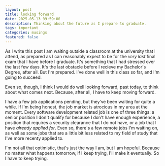 ```yaml
---
layout: post
title: looking forward
date: 2025-05-13 09:59:00
description: Thinking about the future as I prepare to graduate.
tags: important
categories: musings
featured: false
---
```


As I write this post I am waiting outside a classroom at the university that I attend, as prepared as I can reasonably expect to be for the _very last_ final exam that I have before I graduate. It's something that I had stressed over the last few days. It's the last obstacle before I recieve my Bachelor's Degree, after all. But I'm prepared. I've done well in this class so far, and I'm going to succeed.

Even so, though, I think I would do well looking forward, past today, to think about what comes next. Because, after all, I have to keep moving forward.

I have a few job applications pending, but they've been waiting for quite a while. If I'm being honest, the job market is atrocious in my area at the moment. Every software development related job is one of three things: a senior position I don't qualify for because I don't have enough experience, a position that requires a security clearance that I do not have, or a job that I have _already applied for_. Even so, there's a few remote jobs I'm waiting on, as well as some jobs that are a little bit less related to my field of study that I've more recenty applied to.

I'm not all that optimistic, that's just the way I am, but I am hopeful. Because no matter what happens tomorrow, if I keep trying, I'll make it eventually. So I have to keep trying.